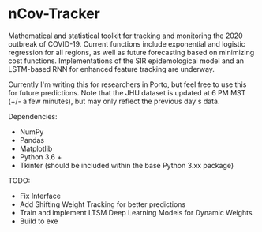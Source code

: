 # nCov-Tracker

Mathematical and statistical toolkit for tracking and monitoring the 2020 outbreak of COVID-19. Current functions include exponential and logistic regression for all regions, as well as future forecasting based on minimizing cost functions. Implementations of the SIR epidemological model and an LSTM-based RNN for enhanced feature tracking are underway. 

Currently I'm writing this for researchers in Porto, but feel free to use this for future predictions. Note that the JHU dataset is updated at 6 PM MST (+/- a few minutes), but may only reflect the previous day's data. 

Dependencies:
- NumPy
- Pandas
- Matplotlib
- Python 3.6 +
- Tkinter (should be included within the base Python 3.xx package)

TODO:
- Fix Interface
- Add Shifting Weight Tracking for better predictions
- Train and implement LTSM Deep Learning Models for Dynamic Weights
- Build to exe
